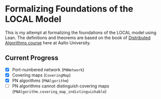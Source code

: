 # Formalizing Foundations of the LOCAL Model

This is my attempt at formalizing the foundations of the LOCAL model using Lean.
The definitions and theorems are based on the book of [Distributed Algorithms course](https://jukkasuomela.fi/da2020/) here at Aalto University.

## Current Progress
- [x] Port-numbered network (`PNNetwork`)
- [x] Covering maps (`CoveringMap`)
- [x] PN algorithms (`PNAlgorithm`)
- [ ] PN algorithms cannot distinguish covering maps (`PNAlgorithm.covering_map_indistinguishable`)